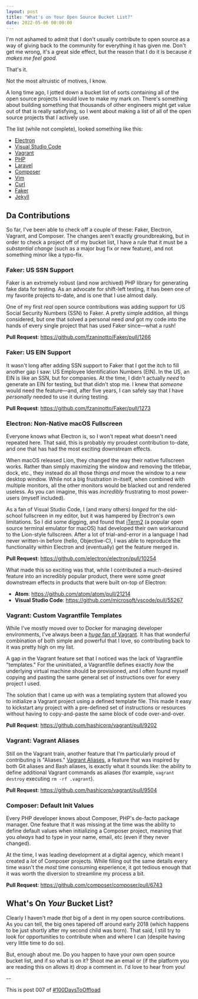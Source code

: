```yaml
---
layout: post
title: "What's on Your Open Source Bucket List?"
date: 2022-05-06 00:00:00
---
```


I'm not ashamed to admit that I don't usually contribute to open source as a way of giving back to the community for everything it has given me. Don't get me wrong, it's a great side effect, but the reason that I do it is because _it makes me feel good_.

That's it.

Not the most altruistic of motives, I know.

A long time ago, I jotted down a bucket list of sorts containing all of the open source projects I would love to make my mark on. There's something about building something that thousands of other engineers might get value out of that is really satisfying, so I went about making a list of all of the open source projects that I actively use.

The list (while not complete), looked something like this:

- [Electron](https://github.com/electron/electron)
- [Visual Studio Code](https://github.com/microsoft/vscode)
- [Vagrant](https://github.com/hashicorp/vagrant)
- [PHP](https://github.com/php/php-src)
- [Laravel](https://github.com/laravel/laravel/)
- [Composer](https://github.com/composer/composer)
- [Vim](https://github.com/vim/vim)
- [Curl](https://github.com/curl/curl)
- [Faker](https://github.com/fzaninotto/Faker)
- [Jekyll](https://github.com/jekyll/jekyll)

## Da Contributions

So far, I've been able to check off a couple of these: Faker, Electron, Vagrant, and Composer. The changes aren't exactly groundbreaking, but in order to check a project off of my bucket list, I have a rule that it must be a _substantial change_ (such as a major bug fix or new feature), and not something minor like a typo-fix.

### Faker: US SSN Support

Faker is an extremely robust (and now archived) PHP library for generating fake data for testing. As an advocate for shift-left testing, it has been one of my favorite projects to-date, and is one that I use almost daily.

One of my first _real_ open source contributions was adding support for US Social Security Numbers (SSN) to Faker. A pretty simple addition, all things considered, but one that solved a personal need _and_ got my code into the hands of every single project that has used Faker since—what a rush!

**Pull Request**: https://github.com/fzaninotto/Faker/pull/1266

### Faker: US EIN Support

It wasn't long after adding SSN support to Faker that I got the itch to fill another gap I saw: US Employee Identification Numbers (EIN). In the US, an EIN is like an SSN, but for companies. At the time, I didn't actually _need_ to generate an EIN for testing, but that didn't stop me. I knew that _someone_ would need the feature—and, after five years, I can safely say that I have _personally_ needed to use it during testing.

**Pull Request**: https://github.com/fzaninotto/Faker/pull/1273

### Electron: Non-Native macOS Fullscreen

Everyone knows what Electron is, so I won't repeat what doesn't need repeated here. That said, this is probably my proudest contribution to-date, and one that has had the most exciting downstream effects.

When macOS released Lion, they changed the way their native fullscreen works. Rather than simply maximizing the window and removing the titlebar, dock, etc., they instead do all those things _and_ move the window to a new desktop window. While not a big frustration in-itself, when combined with multiple monitors, all the other monitors would be blacked out and rendered useless. As you can imagine, this was _incredibly_ frustrating to most power-users (myself included).

As a fan of Visual Studio Code, I (and many others) _longed_ for the old-school fullscreen in my editor, but it was hampered by Electron's own limitations. So I did some digging, and found that [iTerm2](https://iterm2.com/) (a popular open source terminal emulator for macOS) had developed their own workaround to the Lion-style fullscreen. After a lot of trial-and-error in a language I had never written-in before (hello, Objective-C), I was able to reproduce the functionality within Electron and (eventually) get the feature merged in.

**Pull Request**: https://github.com/electron/electron/pull/10254

What made this so exciting was that, while I contributed a much-desired feature into an incredibly popular product, there were some _great_ downstream effects in products that were built on-top of Electron:

- **Atom**: https://github.com/atom/atom/pull/21214
- **Visual Studio Code**: https://github.com/microsoft/vscode/pull/55267

### Vagrant: Custom Vagrantfile Templates

While I've mostly moved over to Docker for managing developer environments, I've always been a [_huge_ fan of Vagrant](/2015/10/17/why-vagrant-is-the-best.html). It has that wonderful combination of both simple and powerful that I love, so contributing back to it was pretty high on my list.

A gap in the Vagrant feature set that I noticed was the lack of Vagrantfile "templates." For the uninitiated, a Vagrantfile defines exactly _how_ the underlying virtual machine should be provisioned, and I often found myself copying and pasting the same general set of instructions over for every project I used.

The solution that I came up with was a templating system that allowed you to initialize a Vagrant project using a defined template file. This made it easy to kickstart any project with a pre-defined set of instructions or resources without having to copy-and-paste the same block of code over-and-over.

**Pull Request**: https://github.com/hashicorp/vagrant/pull/9202

### Vagrant: Vagrant Aliases

Still on the Vagrant train, another feature that I'm particularly proud of contributing is "Aliases." [Vagrant Aliases](/2020/05/15/introduction-to-vagrant-aliases.html), a feature that was inspired by both Git aliases and Bash aliases, is exactly what it sounds like: the ability to define additional Vagrant commands as aliases (for example, `vagrant destroy` executing `rm -rf .vagrant`).

**Pull Request**: https://github.com/hashicorp/vagrant/pull/9504

### Composer: Default Init Values

Every PHP developer knows about Composer, PHP's de-facto package manager. One feature that it was missing at the time was the ability to define default values when initializing a Composer project, meaning that you _always_ had to type in your name, email, etc (even if they never changed).

At the time, I was leading development at a digital agency, which meant I created a _lot_ of Composer projects. While filling out the same details every time wasn't the _most_ time consuming experience, it got tedious enough that it was worth the diversion to streamline my process a bit.

**Pull Request**: https://github.com/composer/composer/pull/6743

## What's On _Your_ Bucket List?

Clearly I haven't made _that_ big of a dent in my open source contributions. As you can tell, the big ones tapered off around early 2018 (which happens to be just shortly after my second child was born). That said, I still try to look for opportunities to contribute when and where I can (despite having very little time to do so).

But, enough about me. Do you happen to have your own open source bucket list, and if so what is on it? Shoot me an email or (if the platform you are reading this on allows it) drop a comment in. I'd love to hear from you!

--

This is post 007 of [#100DaysToOffload](https://100daystooffload.com/)